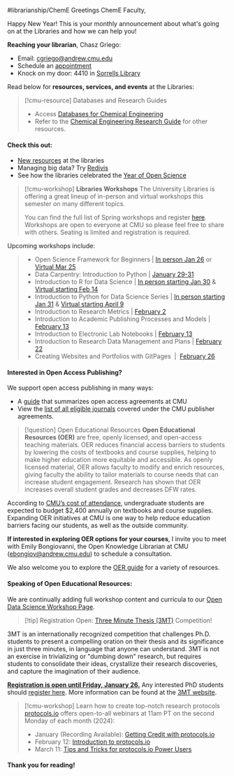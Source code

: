 #librarianship/ChemE 
Greetings ChemE Faculty,

Happy New Year! This is your monthly announcement about what's going on at the Libraries and how we can help you!

**Reaching your librarian**, Chasz Griego:
- Email: cgriego@andrew.cmu.edu
- Schedule an [appointment](https://cmu.libcal.com/appointments/cgriego) 
- Knock on my door: 4410 in [Sorrells Library](https://www.library.cmu.edu/visit/sorrells)

Read below for **resources, services, and events** at the Libraries:

>[!cmu-resource] Databases and Research Guides
>- Access [Databases for Chemical Engineering](https://guides.library.cmu.edu/az/databases?s=44489)
>- Refer to the [Chemical Engineering Research Guide](https://guides.library.cmu.edu/c.php?g=215551&p=1421671) for other resources. 

#### **Check this out:**
- [New resources](https://www.library.cmu.edu/about/news/2024-01/new-resources) at the libraries
- Managing big data? Try [Redivis](https://www.library.cmu.edu/about/news/2024-01/redivis)
- See how the libraries celebrated the [Year of Open Science](https://www.library.cmu.edu/about/news/2023-12/open-science)

>[!cmu-workshop] **Libraries Workshops**
>The University Libraries is offering a great lineup of in-person and virtual workshops this semester on many different topics. 
>
>You can find the full list of Spring workshops and register [here](https://cmu.libcal.com/calendar/events/?cid=9148&t=d&d=0000-00-00&cal=9148&inc=0). Workshops are open to everyone at CMU so please feel free to share with others. Seating is limited and registration is required.
>
Upcoming workshops include:
> - Open Science Framework for Beginners | [In person Jan 26](https://cmu.libcal.com/event/11721905) or [Virtual Mar 25](https://cmu.libcal.com/event/11722088)
> - Data Carpentry: Introduction to Python | [January 29-31](https://cmu.libcal.com/event/11732479)
> - Introduction to R for Data Science | [In person starting Jan 30](https://cmu.libcal.com/calendar/events/?t=d&q=introduction%20to%20r%20part&cid=9148&cal=9148&cm=4000&inc=0) & [Virtual starting Feb 14](https://cmu.libcal.com/calendar/events/?t=d&q=introduction%20to%20r%20part&cid=9148&cal=9148&cm=6252&inc=0)
> - Introduction to Python for Data Science Series | [In person starting Jan 31](https://cmu.libcal.com/calendar/events/?t=d&q=Introduction%20to%20Python%20for%20Data%20Science&cid=9148&cal=9148&cm=4001&inc=0) & [Virtual starting April 9](https://cmu.libcal.com/calendar/events/?t=d&q=Introduction%20to%20Python%20for%20Data%20Science&cid=9148&cal=9148&cm=6252&inc=0)  
> - Introduction to Research Metrics | [February 2](https://cmu.libcal.com/event/11627053)
> - Introduction to Academic Publishing Processes and Models | [February 13](https://cmu.libcal.com/event/11622486)
> - Introduction to Electronic Lab Notebooks | [February 13](https://cmu.libcal.com/calendar/workshops/labarchives)
> - Introduction to Research Data Management and Plans | [February 22](https://cmu.libcal.com/event/11620640)
> - Creating Websites and Portfolios with GitPages  |  [February 26](https://cmu.libcal.com/event/11720699)

#### Interested in Open Access Publishing?
We support open access publishing in many ways:
- A [guide](https://guides.library.cmu.edu/openaccessagreements/mainpage) that summarizes open access agreements at CMU
- View the [list of all eligible journals](https://docs.google.com/spreadsheets/d/1w1jyazVE3J3Rv5hfV-rKoZGzNfkwTX-Fj3cHyNOHyVU/edit#gid=0) covered under the CMU publisher agreements.

>[!question] Open Educational Resources
**Open Educational Resources (OER)** are free, openly licensed, and open-access teaching materials. OER reduces financial access barriers to students by lowering the costs of textbooks and course supplies, helping to make higher education more equitable and accessible. As openly licensed material, OER allows faculty to modify and enrich resources, giving faculty the ability to tailor materials to course needs that can increase student engagement. Research has shown that OER increases overall student grades and decreases DFW rates.  
>
According to [CMU’s cost of attendance](https://www.cmu.edu/admission/costs-aid/tuition-and-fees), undergraduate students are expected to budget $2,400 annually on textbooks and course supplies. Expanding OER initiatives at CMU is one way to help reduce education barriers facing our students, as well as the outside community.
>
**If interested in exploring OER options for your courses**, I invite you to meet with Emily Bongiovanni, the Open Knowledge Librarian at CMU ([ebongiov@andrew.cmu.edu](mailto:ebongiov@andrew.cmu.edu)) to schedule a consultation.
>
We also welcome you to explore the [OER guide](https://guides.library.cmu.edu/OER) for a variety of resources.
>

#### Speaking of Open Educational Resources:
We are continually adding full workshop content and curricula to our [Open Data Science Workshop Page](https://cmu-lib.github.io/portfolio_workshop/). 

>[!tip] Registration Open: [Three Minute Thesis (3MT)](https://www.library.cmu.edu/about/news/register-for-3mt) Competition!
>
3MT is an internationally recognized competition that challenges Ph.D. students to present a compelling oration on their thesis and its significance in just three minutes, in language that anyone can understand. 3MT is not an exercise in trivializing or "dumbing down" research, but requires students to consolidate their ideas, crystallize their research discoveries, and capture the imagination of their audience. 
>
**<u>Registration is open until Friday, January 26.</u>** Any interested PhD students should [register here](https://docs.google.com/forms/d/e/1FAIpQLSdxpORWzB_fVxkRdsu0T-PIwICGzuclx4k8Qhs0SSa5EEYUmw/viewform). More information can be found at the [3MT website](https://guides.library.cmu.edu/c.php?g=1164739&p=8503008).
>

> [!cmu-workshop] Learn how to create top-notch research protocols
[protocols.io](http://protocols.io/) offers open-to-all webinars at 11am PT on the second Monday of each month (2024):
>
> - January (Recording Available): [Getting Credit with protocols.io](https://www.protocols.io/webinars/getting-credit6)
> - February 12: [Introduction to protocols.io](https://www.protocols.io/webinars/introduction8)
> - March 11: [Tips and Tricks for protocols.io Power Users](https://www.protocols.io/webinars/tips-and-tricks10)

#### Thank you for reading!